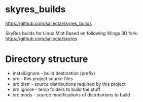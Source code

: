 # skyres_builds

https://github.com/sallecta/skyres_builds

SkyRes builds for Linux Mint
Based on following Wings 3D fork:
https://github.com/sallecta/skyres

# Directory structure
 - install.ignore - build destination (prefix)
 - src - this project source files
 - src.distr - source distributions required by this project
 - src.ignore - temp folders to build the stuff
 - src.mods - source modifications of distributions to build
